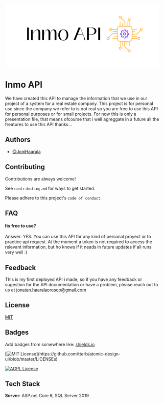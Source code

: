 <img src="Inmo API.png" alt="logo"/>

# Inmo  API

We have created this API to manage the information that we use in our project of a system for a real estate company. This project is for personal use since the company we refer to is not real so you are free to use this API for personal purposes or for small projects.
For now this is only a presentation file, that means ofcourse that i well agreggate in a future all the freatures to use this API thanks...


## Authors

- [@JoniHaarala](https://github.com/JoniHaarala)


## Contributing

Contributions are always welcome!

See `contributing.md` for ways to get started.

Please adhere to this project's `code of conduct`.


## FAQ

#### Its free to use?

Answer: YES. You can use this API for any kind of personal proyect or to practice api request. At the moment a token is not required to access the relevant information, but ho knows if it neads in future updates if all runs very well :) 




## Feedback

This is my first deployed API i made, so if you have any feedback or sugestion for the API documentation or have a problem, please reach out to us at jonatan.haaralaorosco@gmail.com


## License

[MIT](https://choosealicense.com/licenses/mit/)


## Badges

Add badges from somewhere like: [shields.io](https://shields.io/)

[![MIT License](https://img.shields.io/apm/l/atomic-design-ui.svg?)](https://github.com/tterb/atomic-design-ui/blob/master/LICENSEs)

[![AGPL License](https://img.shields.io/badge/license-AGPL-blue.svg)](http://www.gnu.org/licenses/agpl-3.0)


## Tech Stack

**Server:** ASP.net Core 6, SQL Server 2019
